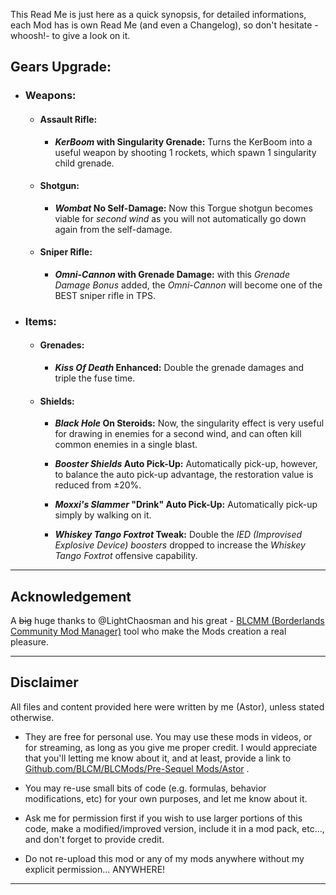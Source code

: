 This Read Me is just here as a quick synopsis, for detailed informations, each Mod has is own Read Me (and even a Changelog), so don't hesitate -whoosh!- to give a look on it.

## Gears Upgrade:

- ### Weapons:

  - #### Assault Rifle: 

     - ***KerBoom* with Singularity Grenade:** Turns the KerBoom into a useful weapon by
shooting 1 rockets, which spawn 1 singularity child grenade.
  
  - #### Shotgun:

     - ***Wombat* No Self-Damage:** Now this Torgue shotgun becomes viable for *second wind* as you will not automatically go down again from the self-damage.
 
  - #### Sniper Rifle:

     - ***Omni-Cannon* with Grenade Damage:** with this *Grenade Damage Bonus* added, the *Omni-Cannon* will become one of the BEST sniper rifle in TPS.

- ### Items:

  - #### Grenades:

      - ***Kiss Of Death* Enhanced:** Double the grenade damages and triple the fuse time.

  - #### Shields:

     - ***Black Hole* On Steroids:** Now, the singularity effect is very useful for drawing in enemies for a second wind, and can often kill common enemies in a single blast.

     - ***Booster Shields* Auto Pick-Up:** Automatically pick-up, however, to balance the auto pick-up advantage, the restoration value is reduced from ±20%.
 
     - ***Moxxi's Slammer* "Drink" Auto Pick-Up:** Automatically pick-up simply by walking on it.
     
     - ***Whiskey Tango Foxtrot* Tweak:** Double the *IED (Improvised Explosive Device) boosters* dropped to increase the *Whiskey Tango Foxtrot* offensive capability.

* * * * *
 
## Acknowledgement

A ~~big~~ huge thanks to @LightChaosman and his great - [BLCMM (Borderlands Community Mod Manager)](https://github.com/BLCM/BLCMods/wiki/Borderlands-Community-Mod-Manager) tool who make the Mods creation a real pleasure. 

 * * * * *
 
## Disclaimer

All files and content provided here were written by me (Astor), unless stated otherwise.

- They are free for personal use. You may use these mods in videos, or for streaming, as long as you give me proper credit. I would appreciate that you'll letting me know about it, and at least, provide a link to [Github.com/BLCM/BLCMods/Pre-Sequel Mods/Astor](https://github.com/BLCM/BLCMods/tree/master/Pre%20Sequel%20Mods/Astor) .

- You may re-use small bits of code (e.g. formulas, behavior modifications, etc) for your own purposes, and let me know about it. 

- Ask me for permission first if you wish to use larger portions of this code, make a modified/improved version, include it in a mod pack, etc..., and don't forget to provide credit.

- Do not re-upload this mod or any of my mods anywhere without my explicit permission... ANYWHERE!

 * * * * *
